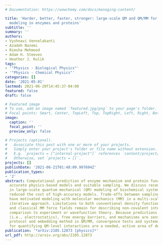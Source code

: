 ```yaml
---
# Documentation: https://wowchemy.com/docs/managing-content/

title: 'Harder, better, faster, stronger: large-scale QM and QM/MM for predictive
  modeling in enzymes and proteins'
subtitle: ''
summary: ''
authors:
- Vyshnavi Vennelakanti
- Azadeh Nazemi
- Rimsha Mehmood
- Adam H. Steeves
- Heather J. Kulik
tags:
- '"Physics - Biological Physics"'
- '"Physics - Chemical Physics"'
categories: []
date: '2021-05-01'
lastmod: 2021-06-20T14:45:37-04:00
featured: false
draft: false

# Featured image
# To use, add an image named `featured.jpg/png` to your page's folder.
# Focal points: Smart, Center, TopLeft, Top, TopRight, Left, Right, BottomLeft, Bottom, BottomRight.
image:
  caption: ''
  focal_point: ''
  preview_only: false

# Projects (optional).
#   Associate this post with one or more of your projects.
#   Simply enter your project's folder or file name without extension.
#   E.g. `projects = ["internal-project"]` references `content/project/deep-learning/index.md`.
#   Otherwise, set `projects = []`.
projects: []
publishDate: '2021-06-21T01:48:09.997694Z'
publication_types:
- '2'
abstract: Computational prediction of enzyme mechanism and protein function requires
  accurate physics-based models and suitable sampling. We discuss recent advances
  in large-scale quantum mechanical (QM) modeling of biochemical systems that have
  reduced the cost of high-accuracy models. Trade-offs between sampling and accuracy
  have motivated modeling with molecular mechanics (MM) in a multi-scale QM/MM or
  iterative approach. Limitations to both conventional density functional theory (DFT)
  and classical MM force fields remain for describing non-covalent interactions in
  comparison to experiment or wavefunction theory. Because predictions of enzyme action
  (i.e., electrostatics), free energy barriers, and mechanisms are sensitive to the
  protocol and embedding method in QM/MM, convergence tests and systematic methods
  for quantifying QM-level interactions are a needed, active area of development.
publication: '*arXiv:2105.12873 [physics]*'
url_pdf: http://arxiv.org/abs/2105.12873
---
```

